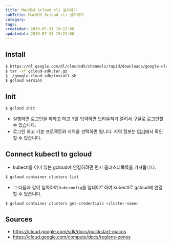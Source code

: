 ```yaml
---
title: Mac에서 Gcloud cli 설치하기
subTitle: Mac에서 Gcloud cli 설치하기
category: 
tags: 
createdat: 2019-07-31 19:22:00
updatedat: 2019-07-31 19:22:00
---
```


## Install

```bash
$ https://dl.google.com/dl/cloudsdk/channels/rapid/downloads/google-cloud-sdk-245.0.0-darwin-x86_64.tar.gz gcloud-sdk.tar.gz
$ tar -xf gcloud-sdk.tar.gz
$ ./google-cloud-sdk/install.sh
$ gcloud version
```

## Init

```bash
$ gcloud init
```

* 실행하면 로그인을 하라고 하고 Y를 입력하면 브라우저가 열려서 구글로 로그인할
  수 있습니다.
* 로그인 하고 기본 프로젝트와 지역을 선택하면 됩니다. 지역 정보는
  [여기](https://cloud.google.com/compute/docs/regions-zones)에서 확인할 수 
  있습니다.

## Connect kubectl to gcloud

* kubectl을 이미 있는 gcloud에 연결하려면 먼저 클러스터목록을 가져옵니다.

```bash
$ gcloud container clusters list
```

* 그 다음과 같이 입력하여 `kubeconfig`를 업데이트하여 kubectl로 gcloud에 연결할
  수 있습니다.

```bash
$ gcloud container clusters get-credentials <cluster-name>
```

## Sources

* <https://cloud.google.com/sdk/docs/quickstart-macos>
* <https://cloud.google.com/compute/docs/regions-zones>
